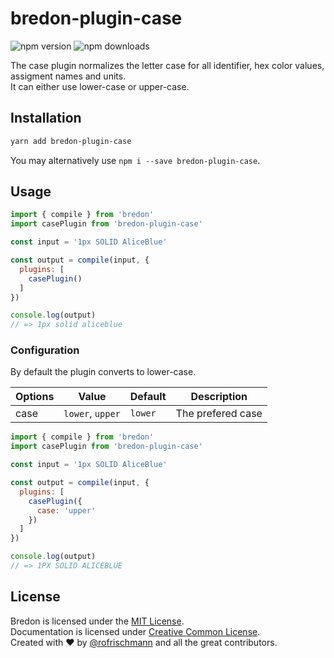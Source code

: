# bredon-plugin-case

<img alt="npm version" src="https://badge.fury.io/js/bredon-plugin-case.svg"> <img alt="npm downloads" src="https://img.shields.io/npm/dm/bredon-plugin-case.svg">

The case plugin normalizes the letter case for all identifier, hex color values, assigment names and units.<br>
It can either use lower-case or upper-case.

## Installation
```sh
yarn add bredon-plugin-case
```
You may alternatively use `npm i --save bredon-plugin-case`.

## Usage

```javascript
import { compile } from 'bredon'
import casePlugin from 'bredon-plugin-case'

const input = '1px SOLID AliceBlue'

const output = compile(input, {
  plugins: [ 
    casePlugin()
  ]
})

console.log(output)
// => 1px solid aliceblue
```

### Configuration
By default the plugin converts to lower-case.

| Options | Value | Default | Description |
| ------- | ----- | ------- | ----------- |
| case  | `lower`, `upper` | `lower` | The prefered case |

```javascript
import { compile } from 'bredon'
import casePlugin from 'bredon-plugin-case'

const input = '1px SOLID AliceBlue'

const output = compile(input, {
  plugins: [ 
    casePlugin({
      case: 'upper'
    })
  ]
})

console.log(output)
// => 1PX SOLID ALICEBLUE
```

## License
Bredon is licensed under the [MIT License](http://opensource.org/licenses/MIT).<br>
Documentation is licensed under [Creative Common License](http://creativecommons.org/licenses/by/4.0/).<br>
Created with ♥ by [@rofrischmann](http://rofrischmann.de) and all the great contributors.
